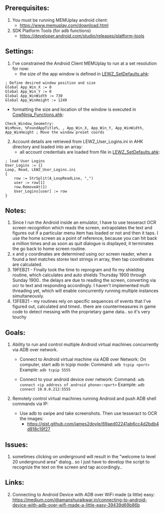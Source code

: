 ## Prerequisites:
1. You must be running MEMUplay android client:
   - https://www.memuplay.com/download.html
2. SDK Platform Tools (for adb functions)
   - https://developer.android.com/studio/releases/platform-tools

## Settings:
1. I've constrained the Android Client MEMUplay to run at a set resolution for now:
   - the size of the app window is defined in [LEWZ_SetDefaults.ahk](lib/LEWZ_SetDefaults.ahk):
```
; Define desired window position and size    
Global App_Win_X := 0
Global App_Win_Y := 0
Global App_WinWidth := 730
Global App_WinHeight := 1249
```
   - formatting the size and location of the window is executed in [CowNinja_Functions.ahk](lib/CowNinja_Functions.ahk):
```
Check_Window_Geometry:
WinMove, %FoundAppTitle%, , App_Win_X, App_Win_Y, App_WinWidth, App_WinHeight ; Move the window preset coords
```
2. Account details are retrieved from LEWZ_User_Logins.ini in AHK directory and loaded into an array:
   - all account credentials are loaded from file in [LEWZ_SetDefaults.ahk](lib/LEWZ_SetDefaults.ahk):
```
; load User Logins
User_Logins := {}
Loop, Read, LEWZ_User_Logins.ini
{
    row := StrSplit(A_LoopReadLine, ",")
    user := row[1]
    row.RemoveAt(1)
    User_Logins[user] := row
}
```

## Notes:
1. Since I run the Android inside an emulator, I have to use tesseract OCR screen recognition which reads the screen, extrapolates the text and figures out if a particular menu item has loaded or not and then it taps. I use the home screen as a point of reference, because you can hit back a million times and as soon as quit dialogue is displayed, it terminates the go back to home screen routine.
2. x and y coordinates are determined using ocr screen reader, when a found a text matches storex text strings in array, then tap coordinates are calculated.
3. 19FEB21 - Finally took the time to reprogram and fix my shielding routine, which calculates and auto shields Thursday 1900 through Sunday 1900.. the delays are due to reading the screen, converting via ocr to text and responding accordingly. I haven't implemented multi threading yet, which will enable concurrently running multiple instances simultaneously.
4. 13FEB21 - my routines rely on specific sequences of events that I've figured out, calculated and timed.. there are countermeasures in game code to detect messing with the proprietary game data.. so it's very touchy

## Goals:
1. Ability to run and control multiple Android virtual machines concurrently via ADB over network.
   - Connect to Android virtual machine via ADB over Network:
On computer, start adb in tcpip mode: 
Command: `adb tcpip <port>`
Example: `adb tcpip 5555`

   - Connect to your android device over network: 
Command: `adb connect <ip address of android phone>:<port>`
Example: `adb connect 10.0.0.212:5555`

2. Remotely control virtual machines running Android and push ADB shell commands via IP:
   - Use adb to swipe and take screenshots. Then use tesseract to OCR the images:
     - https://gist.github.com/james2doyle/69aed02241ab6cc4d2bdb4d818c19f27 

## Issues:
1. sometimes clicking on underground will result in the "welcome to level 20 underground area" dialog.. so I just have to develop the script to recognize the text on the screen and tap accordingly..

## Links:
2. Connecting to Android Device with ADB over WiFi made (a little) easy:  https://medium.com/@amanshuraikwar.in/connecting-to-android-device-with-adb-over-wifi-made-a-little-easy-39439d69b86b


